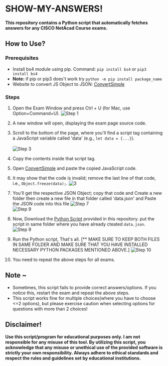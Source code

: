 # SHOW-MY-ANSWERS!

**This repository contains a Python script that automatically fetches answers for any CISCO NetAcad Course exams.**

## How to Use?

### Prerequisites
- Install bs4 module using pip. Command: `pip install bs4` or `pip3 install bs4`
- **Note:** if pip or pip3 does't work try `python -m pip install package_name`
- Website to convert JS Object to JSON: [ConvertSimple](https://www.convertsimple.com/convert-javascript-to-json/)

### Steps

1. Open the Exam Window and press Ctrl + U (for Mac, use Option+Command+U).
   ![Step 1](https://github.com/PavanTheHacker55/SHOW-MY-ANSWERS/assets/71021764/2674b2ec-2c29-4fc5-a1e5-6c23484ca2e4)

2. A new window will open, displaying the exam page source code.

3. Scroll to the bottom of the page, where you'll find a script tag containing a JavaScript variable called 'data' (e.g., `let data = {...}`).<br><br>
   ![Step 3](https://github.com/PavanTheHacker55/SHOW-MY-ANSWERS/assets/71021764/b0e12a5b-dca1-4ff2-908a-1f0f210417d1)

4. Copy the contents inside that script tag.

5. Open [ConvertSimple](https://www.convertsimple.com/convert-javascript-to-json/) and paste the copied JavaScript code.

6. It may show that the code is invalid; remove the last line of that code, i.e., `Object.freeze(data);`.
   ![3](https://github.com/PavanTheHacker55/SHOW-MY-ANSWERS/assets/71021764/78d1c429-d00f-42ef-afcb-1d73705820f0)

8. You'll get the respective JSON Object; copy that code and Create a new folder then create a new file in that folder called 'data.json' and Paste the JSON code into this file
   ![Step 7](https://github.com/PavanTheHacker55/SHOW-MY-ANSWERS/assets/71021764/31cfbbce-ece0-4a10-a4d6-6c0f8a5211b9)<br>
   ![Step 9](https://github.com/PavanTheHacker55/SHOW-MY-ANSWERS/assets/71021764/599f66aa-941c-4e11-9317-15b01218bae8)

10. Now, Download the [Python Script](https://github.com/PavanTheHacker55/SHOW-MY-ANSWERS/blob/main/main.py) provided in this repository. put the script in same folder where you have already cteated `data.json`.
   ![Step 9](https://github.com/PavanTheHacker55/SHOW-MY-ANSWERS/assets/71021764/7edef3d7-6fb3-460b-bc55-59ca55803fa9)

12. Run the Python script, That's all. [** MAKE SURE TO KEEP BOTH FILES IN SAME FOLDER AND MAKE SURE THAT YOU HAVE INSTALLED NECESSARY PYTHON PACKAGES MENTIONED ABOVE.]
    ![Step 10](https://github.com/PavanTheHacker55/SHOW-MY-ANSWERS/assets/71021764/74d8f9ec-06d0-4cf8-b53b-3ba737b705b0)
13. You need to repeat the above steps for all exams.
## Note ~

- Sometimes, this script fails to provide correct answers/options. If you notice this, restart the exam and repeat the above steps.
- This script works fine for multiple choices(where you have to choose <=2 options), but please exercise caution when selecting options for questions with more than 2 choices!

## Disclaimer!

**Use this script/program for educational purposes only. I am not responsible for any misuse of this tool. By utilizing this script, you acknowledge that any misuse or unethical use of the provided software is strictly your own responsibility. Always adhere to ethical standards and respect the rules and guidelines set by educational institutions.**

